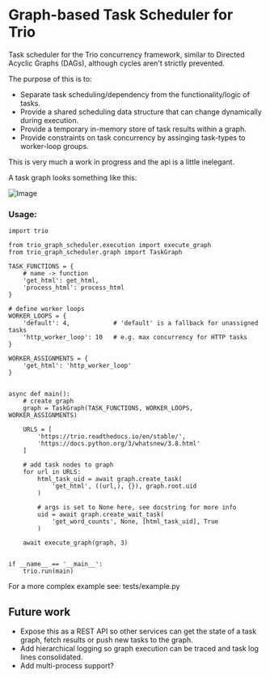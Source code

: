 # Graph-based Task Scheduler for Trio

Task scheduler for the Trio concurrency framework, similar to Directed Acyclic Graphs (DAGs), although cycles aren't strictly prevented.

The purpose of this is to:

* Separate task scheduling/dependency from the functionality/logic of tasks.
* Provide a shared scheduling data structure that can change dynamically during execution.
* Provide a temporary in-memory store of task results within a graph.
* Provide constraints on task concurrency by assinging task-types to worker-loop groups.

This is very much a work in progress and the api is a little inelegant.

A task graph looks something like this:

![Image](https://i.ibb.co/WcsFR7Z/tmp-exmple-graph.png)

### Usage:

```
import trio

from trio_graph_scheduler.execution import execute_graph
from trio_graph_scheduler.graph import TaskGraph

TASK_FUNCTIONS = {
    # name -> function
    'get_html': get_html,
    'process_html': process_html
}

# define worker loops
WORKER_LOOPS = {
    'default': 4,            # 'default' is a fallback for unassigned tasks
    'http_worker_loop': 10   # e.g. max concurrency for HTTP tasks
}

WORKER_ASSIGNMENTS = {
    'get_html': 'http_worker_loop'
}


async def main():
    # create graph 
    graph = TaskGraph(TASK_FUNCTIONS, WORKER_LOOPS, WORKER_ASSIGNMENTS)
    
    URLS = [
        'https://trio.readthedocs.io/en/stable/',
        'https://docs.python.org/3/whatsnew/3.8.html'
    ]
    
    # add task nodes to graph
    for url in URLS:
        html_task_uid = await graph.create_task(
            'get_html', ((url,), {}), graph.root.uid
        )

        # args is set to None here, see docstring for more info
        uid = await graph.create_wait_task(            
            'get_word_counts', None, [html_task_uid], True
        )
    
    await execute_graph(graph, 3) 


if __name__ == '__main__':
    trio.run(main)
```

For a more complex example see: tests/example.py


## Future work
* Expose this as a REST API so other services can get the state of a task graph, fetch results or push new tasks to the graph. 
* Add hierarchical logging so graph execution can be traced and task log lines consolidated.
* Add multi-process support?

